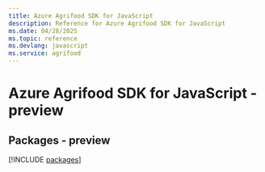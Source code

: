 ```yaml
---
title: Azure Agrifood SDK for JavaScript
description: Reference for Azure Agrifood SDK for JavaScript
ms.date: 04/28/2025
ms.topic: reference
ms.devlang: javascript
ms.service: agrifood
---
```

# Azure Agrifood SDK for JavaScript - preview
## Packages - preview
[!INCLUDE [packages](agrifood-index.md)]